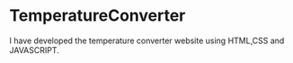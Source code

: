 # TemperatureConverter
I have developed the temperature converter website using HTML,CSS and JAVASCRIPT.
